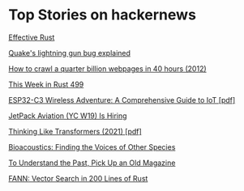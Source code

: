 # Top Stories on hackernews <br />
[Effective Rust](https://www.lurklurk.org/effective-rust/)

[Quake's lightning gun bug explained](https://www.youtube.com/watch?v=4gNYTqn3qRc)

[How to crawl a quarter billion webpages in 40 hours (2012)](https://michaelnielsen.org/ddi/how-to-crawl-a-quarter-billion-webpages-in-40-hours/)

[This Week in Rust 499](https://this-week-in-rust.org/blog/2023/06/14/this-week-in-rust-499/)

[ESP32-C3 Wireless Adventure: A Comprehensive Guide to IoT [pdf]](https://www.espressif.com/sites/default/files/documentation/ESP32-C3%20Wireless%20Adventure.pdf)

[JetPack Aviation (YC W19) Is Hiring](https://www.ycombinator.com/companies/jetpack-aviation/jobs/vZY8DUc-chief-engineer-turbine-powered-vtol-aircraft)

[Thinking Like Transformers (2021) [pdf]](https://arxiv.org/abs/2106.06981)

[Bioacoustics: Finding the Voices of Other Species](https://worldsensorium.com/bioacoustics-finding-the-voices-of-other-species/)

[To Understand the Past, Pick Up an Old Magazine](https://www.nytimes.com/2023/06/13/magazine/old-magazines.html)

[FANN: Vector Search in 200 Lines of Rust](https://fennel.ai/blog/vector-search-in-200-lines-of-rust/)
